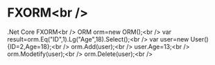 # FXORM\<br /\>
.Net Core FXORM\<br /\>
ORM<User> orm=new ORM<User>();\<br /\>
var result=orm.Eq("ID",1).Lg("Age",18).Select();\<br /\>
var user=new User(){ID=2,Age=18};\<br /\>
orm.Add(user);\<br /\>
user.Age=13;\<br /\>
orm.Modetify(user);\<br /\>
orm.Delete(user);\<br /\>
